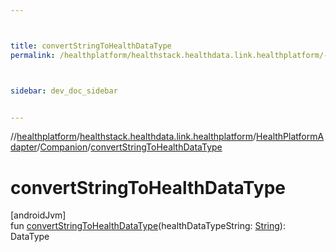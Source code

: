 ```yaml
---



title: convertStringToHealthDataType
permalink: /healthplatform/healthstack.healthdata.link.healthplatform/-health-platform-adapter/-companion/convert-string-to-health-data-type.html



sidebar: dev_doc_sidebar


---
```




//[healthplatform](/healthplatform.html)/[healthstack.healthdata.link.healthplatform](../../index.html)/[HealthPlatformAdapter](../index.html)/[Companion](index.html)/[convertStringToHealthDataType](convert-string-to-health-data-type.html)



# convertStringToHealthDataType



[androidJvm]\
fun [convertStringToHealthDataType](convert-string-to-health-data-type.html)(healthDataTypeString: [String](https://kotlinlang.org/api/latest/jvm/stdlib/kotlin/-string/index.html)): DataType






